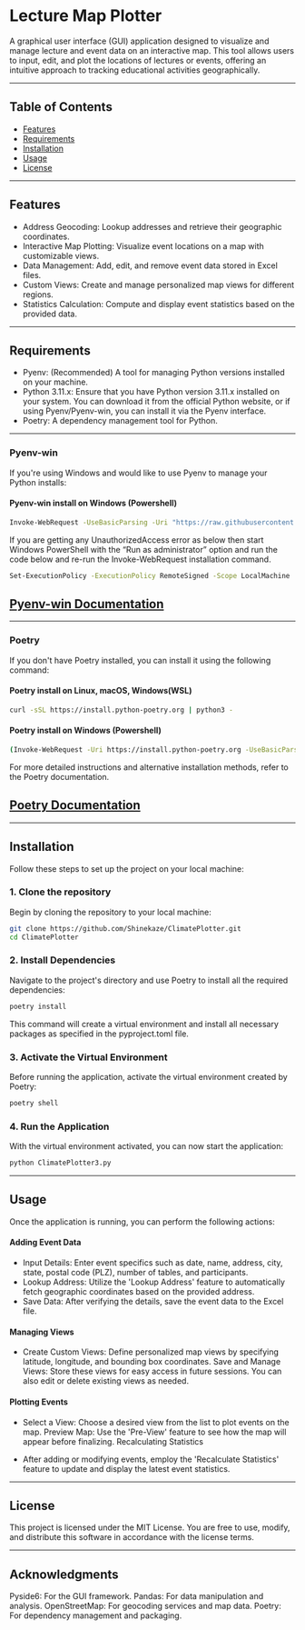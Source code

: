 # Lecture Map Plotter
A graphical user interface (GUI) application designed to visualize and manage lecture and event data on an interactive map. This tool allows users to input, edit, and plot the locations of lectures or events, offering an intuitive approach to tracking educational activities geographically.

---
## Table of Contents
- [Features](#features)
- [Requirements](#requirements)
- [Installation](#installation)
- [Usage](#usage)
- [License](#license)

---
## Features
- Address Geocoding: Lookup addresses and retrieve their geographic coordinates.
- Interactive Map Plotting: Visualize event locations on a map with customizable views.
- Data Management: Add, edit, and remove event data stored in Excel files.
- Custom Views: Create and manage personalized map views for different regions.
- Statistics Calculation: Compute and display event statistics based on the provided data.

---
## Requirements
- Pyenv: (Recommended) A tool for managing Python versions installed on your machine.
- Python 3.11.x: Ensure that you have Python version 3.11.x installed on your system. You can download it from the official Python website, or if using Pyenv/Pyenv-win, you can install it via the Pyenv interface.
- Poetry: A dependency management tool for Python. 

---
### Pyenv-win
If you're using Windows and would like to use Pyenv to manage your Python installs:

#### Pyenv-win install on Windows (Powershell)

```bash
Invoke-WebRequest -UseBasicParsing -Uri "https://raw.githubusercontent.com/pyenv-win/pyenv-win/master/pyenv-win/install-pyenv-win.ps1" -OutFile "./install-pyenv-win.ps1"; &"./install-pyenv-win.ps1"
```
If you are getting any UnauthorizedAccess error as below then start Windows PowerShell with the “Run as administrator” option and run the code below and re-run the Invoke-WebRequest installation command.
```bash
Set-ExecutionPolicy -ExecutionPolicy RemoteSigned -Scope LocalMachine
```
[Pyenv-win Documentation](https://pyenv-win.github.io/pyenv-win/docs/installation.html)
---

---
### Poetry
If you don't have Poetry installed, you can install it using the following command:

#### Poetry install on Linux, macOS, Windows(WSL)
```bash
curl -sSL https://install.python-poetry.org | python3 -
```
#### Poetry install on Windows (Powershell)
```bash
(Invoke-WebRequest -Uri https://install.python-poetry.org -UseBasicParsing).Content | py -
```
For more detailed instructions and alternative installation methods, refer to the Poetry documentation.

[Poetry Documentation](https://python-poetry.org/docs/)
---

---
## Installation

Follow these steps to set up the project on your local machine:

### 1. Clone the repository

Begin by cloning the repository to your local machine:

```bash
git clone https://github.com/Shinekaze/ClimatePlotter.git
cd ClimatePlotter
```

### 2. Install Dependencies

Navigate to the project's directory and use Poetry to install all the required dependencies:

```bash
poetry install
```
This command will create a virtual environment and install all necessary packages as specified in the pyproject.toml file.

### 3. Activate the Virtual Environment

Before running the application, activate the virtual environment created by Poetry:

```bash
poetry shell
```

### 4. Run the Application

With the virtual environment activated, you can now start the application:

```bash
python ClimatePlotter3.py
```

---
## Usage
Once the application is running, you can perform the following actions:

#### Adding Event Data

- Input Details: Enter event specifics such as date, name, address, city, state, postal code (PLZ), number of tables, and participants.
- Lookup Address: Utilize the 'Lookup Address' feature to automatically fetch geographic coordinates based on the provided address.
- Save Data: After verifying the details, save the event data to the Excel file.

#### Managing Views

- Create Custom Views: Define personalized map views by specifying latitude, longitude, and bounding box coordinates.
Save and Manage Views: Store these views for easy access in future sessions. You can also edit or delete existing views as needed.

#### Plotting Events

- Select a View: Choose a desired view from the list to plot events on the map.
Preview Map: Use the 'Pre-View' feature to see how the map will appear before finalizing.
Recalculating Statistics

- After adding or modifying events, employ the 'Recalculate Statistics' feature to update and display the latest event statistics.

---
## License
This project is licensed under the MIT License. You are free to use, modify, and distribute this software in accordance with the license terms.

---
## Acknowledgments
Pyside6: For the GUI framework.
Pandas: For data manipulation and analysis.
OpenStreetMap: For geocoding services and map data.
Poetry: For dependency management and packaging.

